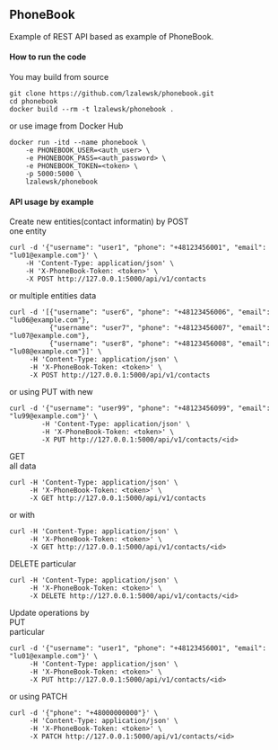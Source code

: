 ## PhoneBook
Example of REST API based as example of PhoneBook.

#### How to run the code
You may build from source
```
git clone https://github.com/lzalewsk/phonebook.git
cd phonebook
docker build --rm -t lzalewsk/phonebook .
```
or use image from Docker Hub
```
docker run -itd --name phonebook \
    -e PHONEBOOK_USER=<auth_user> \
    -e PHONEBOOK_PASS=<auth_password> \
    -e PHONEBOOK_TOKEN=<token> \
    -p 5000:5000 \
    lzalewsk/phonebook
```

#### API usage by example

Create new entities(contact informatin) by
POST  
one entity
```
curl -d '{"username": "user1", "phone": "+48123456001", "email": "lu01@example.com"}' \
    -H 'Content-Type: application/json' \
    -H 'X-PhoneBook-Token: <token>' \
    -X POST http://127.0.0.1:5000/api/v1/contacts
```
or multiple entities data
```
curl -d '[{"username": "user6", "phone": "+48123456006", "email": "lu06@example.com"},
          {"username": "user7", "phone": "+48123456007", "email": "lu07@example.com"},
          {"username": "user8", "phone": "+48123456008", "email": "lu08@example.com"}]' \
     -H 'Content-Type: application/json' \
     -H 'X-PhoneBook-Token: <token>' \
     -X POST http://127.0.0.1:5000/api/v1/contacts
```
or using PUT with new <id>
```
curl -d '{"username": "user99", "phone": "+48123456099", "email": "lu99@example.com"}' \
        -H 'Content-Type: application/json' \
        -H 'X-PhoneBook-Token: <token>' \
        -X PUT http://127.0.0.1:5000/api/v1/contacts/<id>
```

GET  
all data
```
curl -H 'Content-Type: application/json' \
     -H 'X-PhoneBook-Token: <token>' \
     -X GET http://127.0.0.1:5000/api/v1/contacts
```
or with <id>
```
curl -H 'Content-Type: application/json' \
     -H 'X-PhoneBook-Token: <token>' \
     -X GET http://127.0.0.1:5000/api/v1/contacts/<id>
```

DELETE
particular <id>
```
curl -H 'Content-Type: application/json' \
     -H 'X-PhoneBook-Token: <token>' \
     -X DELETE http://127.0.0.1:5000/api/v1/contacts/<id>
```

Update operations by    
PUT  
particular <id>
```
curl -d '{"username": "user1", "phone": "+48123456001", "email": "lu01@example.com"}' \
     -H 'Content-Type: application/json' \
     -H 'X-PhoneBook-Token: <token>' \
     -X PUT http://127.0.0.1:5000/api/v1/contacts/<id>
```
or using PATCH
```
curl -d '{"phone": "+48000000000"}' \
     -H 'Content-Type: application/json' \
     -H 'X-PhoneBook-Token: <token>' \
     -X PATCH http://127.0.0.1:5000/api/v1/contacts/<id>
```